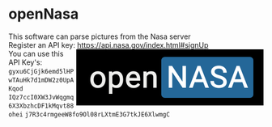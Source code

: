 # openNasa
This software can parse pictures from the Nasa server<br>
Register an API key: https://api.nasa.gov/index.html#signUp<br>
<img align="right" alt="Preview" src="./preview/logo.png"/>
You can use this API Key's:<br>
`gyxu6CjGjk6emd5lHPwTAuHk7d1mDW2z0UpAKqod`
`IQz7ccI0XW3JvWqgmq6X3XbzhcDF1kMqvt88ohei`
`j7R3c4rmgeeW8fo9Ol08rLXtmE3G7tkJE6XlwmgC`
